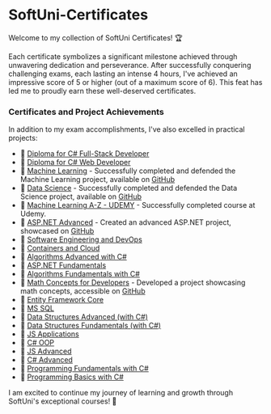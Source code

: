 # SoftUni-Certificates

Welcome to my collection of SoftUni Certificates! 🏆

Each certificate symbolizes a significant milestone achieved through unwavering dedication and perseverance. After successfully conquering challenging exams, each lasting an intense 4 hours, I've achieved an impressive score of 5 or higher (out of a maximum score of 6). This feat has led me to proudly earn these well-deserved certificates.

### Certificates and Project Achievements

In addition to my exam accomplishments, I've also excelled in practical projects:

- 📜 [Diploma for C# Full-Stack Developer](Diploma%20for%20C%23%20Full-Stack%20Developer.pdf)
- 📜 [Diploma for C# Web Developer](Diploma%20for%20C%23%20Web%20Developer.pdf)
- 📜 [Machine Learning](Machine%20Learning%20-%20Certificate.pdf) - Successfully completed and defended the Machine Learning project, available on [GitHub](https://github.com/baal98/Medical-Costs-Project)
- 📜 [Data Science](Data%20Science%20-%20Certificate.pdf) - Successfully completed and defended the Data Science project, available on [GitHub](https://github.com/baal98/Image-Classification-with-CIFAR-10-and-Fashion-MNIST)
- 📜 [Machine Learning A-Z - UDEMY](Machine%20Learning%20A-Z%20-%20UDEMY.pdf) - Successfully completed course at Udemy.
- 📜 [ASP.NET Advanced](ASP.NET%20Advanced%20-%20Certificate.pdf) - Created an advanced ASP.NET project, showcased on [GitHub](https://github.com/baal98/Car-Designer)
- 📜 [Software Engineering and DevOps](Software%20Engineering%20and%20DevOps%20-%20Certificate.pdf)
- 📜 [Containers and Cloud](Containers%20and%20Cloud%20-%20Certificate.pdf)
- 📜 [Algorithms Advanced with C#](Algorithms%20Advanced%20with%20C%23%20-%20Certificate.pdf)
- 📜 [ASP.NET Fundamentals](ASP.NET%20Fundamentals%20-%20Certificate.pdf)
- 📜 [Algorithms Fundamentals with C#](Algorithms%20Fundamentals%20with%20C%23%20-%20Certificate.pdf)
- 📜 [Math Concepts for Developers](Math%20Concepts%20for%20Developers%20-%20Certificate.pdf) - Developed a project showcasing math concepts, accessible on [GitHub](https://github.com/baal98/Perlin-Noise--Mathematical-Exploration)
- 📜 [Entity Framework Core](Entity%20Framework%20Core%20-%20Certificate.pdf)
- 📜 [MS SQL](MS%20SQL%20-%20Certificate.pdf)
- 📜 [Data Structures Advanced (with C#)](Data%20Structures%20Advanced%20(with%20C%23)%20-%20Certificate.pdf)
- 📜 [Data Structures Fundamentals (with C#)](Data%20Structures%20Fundamentals%20(with%20C%23)%20-%20Certificate.pdf)
- 📜 [JS Applications](JS%20Applications%20-%20Certificate.pdf)
- 📜 [C# OOP](C%23%20OOP%20-%20Certificate.pdf)
- 📜 [JS Advanced](JS%20Advanced%20-%20Certificate.pdf)
- 📜 [C# Advanced](C%23%20Advanced%20-%20Certificate.pdf)
- 📜 [Programming Fundamentals with C#](Programming%20Fundamentals%20with%20C%23%20-%20Certificate.pdf)
- 📜 [Programming Basics with C#](Programming%20Basics%20-%20Certificate.pdf)

I am excited to continue my journey of learning and growth through SoftUni's exceptional courses! 🚀